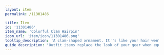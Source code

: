 ```yaml
---
layout: item
permalink: /11301486

title: Item
id: '11301486'
item_name: 'Colorful Clam Hairpin'
icon_url: 'item/icon/11301486.png'
tooltip_description: 'A clam-shaped ornament. It''s like your hair went to the beach without you!'
guide_description: 'Outfit items replace the look of your gear when equipped.'
---
```

